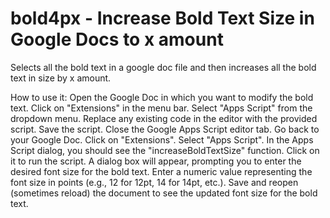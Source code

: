 # bold4px - Increase Bold Text Size in Google Docs to x amount
Selects all the bold text in a google doc file and then increases all the bold text in size by x amount.

How to use it:
Open the Google Doc in which you want to modify the bold text.
Click on "Extensions" in the menu bar.
Select "Apps Script" from the dropdown menu.
Replace any existing code in the editor with the provided script.
Save the script.
Close the Google Apps Script editor tab.
Go back to your Google Doc.
Click on "Extensions".
Select "Apps Script".
In the Apps Script dialog, you should see the "increaseBoldTextSize" function. Click on it to run the script.
A dialog box will appear, prompting you to enter the desired font size for the bold text. Enter a numeric value representing the font size in points (e.g., 12 for 12pt, 14 for 14pt, etc.).
Save and reopen (sometimes reload) the document to see the updated font size for the bold text.

